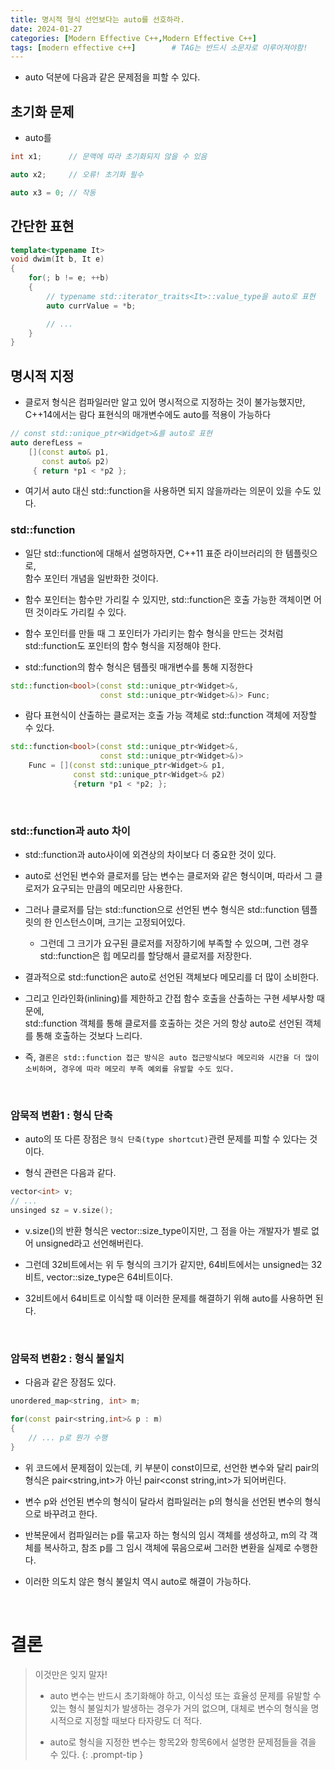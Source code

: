 ```yaml
---
title: 명시적 형식 선언보다는 auto를 선호하라.
date: 2024-01-27
categories: [Modern Effective C++,Modern Effective C++]
tags: [modern effective c++]		# TAG는 반드시 소문자로 이루어져야함!
---
```



* auto 덕분에 다음과 같은 문제점을 피할 수 있다.

## 초기화 문제

* auto를 

```c++
int x1;      // 문맥에 따라 초기화되지 않을 수 있음

auto x2;     // 오류! 초기화 필수

auto x3 = 0; // 작동
```


## 간단한 표현

```c++
template<typename It>
void dwim(It b, It e)
{
    for(; b != e; ++b) 
    {
        // typename std::iterator_traits<It>::value_type을 auto로 표현 
        auto currValue = *b;

        // ...
    }
}
```

## 명시적 지정

* 클로저 형식은 컴파일러만 알고 있어 명시적으로 지정하는 것이 불가능했지만,<br>C++14에서는 람다 표현식의 매개변수에도 auto를 적용이 가능하다

```c++
// const std::unique_ptr<Widget>&를 auto로 표현
auto derefLess = 
    [](const auto& p1,
       const auto& p2)
     { return *p1 < *p2 };
```

* 여기서 auto 대신 std::function을 사용하면 되지 않을까라는 의문이 있을 수도 있다.

### std::function

* 일단 std::function에 대해서 설명하자면, C++11 표준 라이브러리의 한 템플릿으로,<br>
함수 포인터 개념을 일반화한 것이다.

* 함수 포인터는 함수만 가리킬 수 있지만, std::function은 호출 가능한 객체이면 어떤 것이라도 가리킬 수 있다.

* 함수 포인터를 만들 때 그 포인터가 가리키는 함수 형식을 만드는 것처럼 <br>std::function도 포인터의 함수 형식을 지정해야 한다.

* std::function의 함수 형식은 템플릿 매개변수를 통해 지정한다

```c++
std::function<bool>(const std::unique_ptr<Widget>&,
                    const std::unique_ptr<Widget>&)> Func;
```

* 람다 표현식이 산출하는 클로저는 호출 가능 객체로 std::function 객체에 저장할 수 있다.

```c++
std::function<bool>(const std::unique_ptr<Widget>&,
                    const std::unique_ptr<Widget>&)> 
    Func = [](const std::unique_ptr<Widget>& p1,
              const std::unique_ptr<Widget>& p2)
              {return *p1 < *p2; };
```

<br>

### std::function과 auto 차이

* std::function과 auto사이에 외견상의 차이보다 더 중요한 것이 있다.
  
* auto로 선언된 변수와 클로저를 담는 변수는 클로저와 같은 형식이며, 따라서 그 클로저가 요구되는 만큼의 메모리만 사용한다.

* 그러나 클로저를 담는 std::function으로 선언된 변수 형식은 std::function 템플릿의 한 인스턴스이며, 크기는 고정되어있다.

  * 그런데 그 크기가 요구된 클로저를 저장하기에 부족할 수 있으며, 그런 경우
  <br>std::function은 힙 메모리를 할당해서 클로저를 저장한다.

* 결과적으로 std::function은 auto로 선언된 객체보다 메모리를 더 많이 소비한다.

* 그리고 인라인화(inlining)를 제한하고 간접 함수 호출을 산출하는 구현 세부사항 때문에,
<br>std::function 객체를 통해 클로저를 호출하는 것은 거의 항상 auto로 선언된 객체를 통해 호출하는 것보다 느리다.

* 즉, `결론은 std::function 접근 방식은 auto 접근방식보다 메모리와 시간을 더 많이 소비하며, 경우에 따라 메모리 부족 예외를 유발할 수도 있다.`

<br>

### 암묵적 변환1 : 형식 단축

* auto의 또 다른 장점은 `형식 단축(type shortcut)`관련 문제를 피할 수 있다는 것이다.

* 형식 관련은 다음과 같다.

```c++
vector<int> v;
// ...
unsinged sz = v.size();
```

* v.size()의 반환 형식은 vector<int>::size_type이지만, 그 점을 아는 개발자가 별로 없어 unsigned라고 선언해버린다.

* 그런데 32비트에서는 위 두 형식의 크기가 같지만, 64비트에서는 unsigned는 32비트, vector<int>::size_type은 64비트이다.

* 32비트에서 64비트로 이식할 때 이러한 문제를 해결하기 위해 auto를 사용하면 된다.

<br>

### 암묵적 변환2 : 형식 불일치

* 다음과 같은 장점도 있다.

```c++
unordered_map<string, int> m;

for(const pair<string,int>& p : m)
{
    // ... p로 뭔가 수행
}
```

* 위 코드에서 문제점이 있는데, 키 부분이 const이므로, 선언한 변수와 달리
  pair의 형식은 pair<string,int>가 아닌 pair<const string,int>가 되어버린다.

* 변수 p와 선언된 변수의 형식이 달라서 컴파일러는 p의 형식을 선언된 변수의 형식으로 바꾸려고 한다.

* 반복문에서 컴파일러는 p를 묶고자 하는 형식의 임시 객체를 생성하고, m의 각 객체를 복사하고, 참조 p를 그 임시 객체에 묶음으로써 그러한 변환을 실제로 수행한다.

* 이러한 의도치 않은 형식 불일치 역시 auto로 해결이 가능하다.

<br>

# **결론**

> 이것만은 잊지 말자!
> * auto 변수는 반드시 초기화해야 하고, 이식성 또는 효율성 문제를 유발할 수
>   있는 형식 불일치가 발생하는 경우가 거의 없으며, 대체로 변수의 형식을 
>   명시적으로 지정할 때보다 타자량도 더 적다.
>
> * auto로 형식을 지정한 변수는 항목2와 항목6에서 설명한 문제점들을 겪을 수
>   있다.
> {: .prompt-tip }
